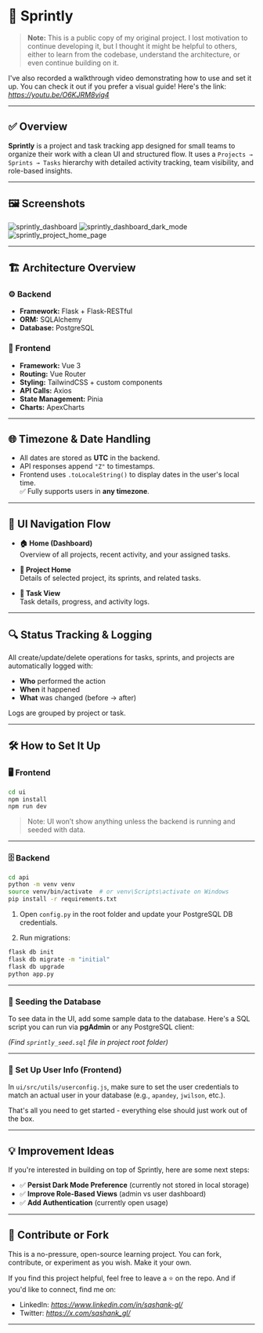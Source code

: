 # 🚀 Sprintly

> **Note:** This is a public copy of my original project. I lost motivation to continue developing it, but I thought it might be helpful to others, either to learn from the codebase, understand the architecture, or even continue building on it.

I've also recorded a walkthrough video demonstrating how to use and set it up. You can check it out if you prefer a visual guide! Here's the link: _https://youtu.be/O6KJRM8vig4_

---

## ✅ Overview

**Sprintly** is a project and task tracking app designed for small teams to organize their work with a clean UI and structured flow. It uses a `Projects → Sprints → Tasks` hierarchy with detailed activity tracking, team visibility, and role-based insights.

---

## 🖼️ Screenshots

![sprintly_dashboard](https://github.com/user-attachments/assets/1a3df651-1371-4067-9998-20861cb7c6e9)
![sprintly_dashboard_dark_mode](https://github.com/user-attachments/assets/33f3ee28-1f39-48ac-8af1-060f952092eb)
![sprintly_project_home_page](https://github.com/user-attachments/assets/bd944610-71cd-42db-bbde-78ba96c46ee4)

---

## 🏗 Architecture Overview

### ⚙️ Backend

- **Framework:** Flask + Flask-RESTful
- **ORM:** SQLAlchemy
- **Database:** PostgreSQL

### 🎨 Frontend

- **Framework:** Vue 3
- **Routing:** Vue Router
- **Styling:** TailwindCSS + custom components
- **API Calls:** Axios
- **State Management:** Pinia
- **Charts:** ApexCharts

---

## 🌐 Timezone & Date Handling

- All dates are stored as **UTC** in the backend.
- API responses append `"Z"` to timestamps.
- Frontend uses `.toLocaleString()` to display dates in the user's local time.  
  ✅ Fully supports users in **any timezone**.

---

## 🧭 UI Navigation Flow

- **🏠 Home (Dashboard)**  
  Overview of all projects, recent activity, and your assigned tasks.

- **📁 Project Home**  
  Details of selected project, its sprints, and related tasks.

- **📝 Task View**  
  Task details, progress, and activity logs.

---

## 🔍 Status Tracking & Logging

All create/update/delete operations for tasks, sprints, and projects are automatically logged with:

- **Who** performed the action
- **When** it happened
- **What** was changed (before → after)

Logs are grouped by project or task.

---

## 🛠️ How to Set It Up

### 🖥 Frontend

```bash
cd ui
npm install
npm run dev
```

> Note: UI won’t show anything unless the backend is running and seeded with data.

---

### 🗄️ Backend

```bash
cd api
python -m venv venv
source venv/bin/activate  # or venv\Scripts\activate on Windows
pip install -r requirements.txt
```

1. Open `config.py` in the root folder and update your PostgreSQL DB credentials.

2. Run migrations:

```bash
flask db init
flask db migrate -m "initial"
flask db upgrade
python app.py
```

---

### 🧪 Seeding the Database

To see data in the UI, add some sample data to the database. Here's a SQL script you can run via **pgAdmin** or any PostgreSQL client:

_(Find `sprintly_seed.sql` file in project root folder)_

---

### 🔐 Set Up User Info (Frontend)

In `ui/src/utils/userconfig.js`, make sure to set the user credentials to match an actual user in your database (e.g., `apandey`, `jwilson`, etc.).

That's all you need to get started - everything else should just work out of the box.

---

## 💡 Improvement Ideas

If you're interested in building on top of Sprintly, here are some next steps:

- ✅ **Persist Dark Mode Preference** (currently not stored in local storage)
- ✅ **Improve Role-Based Views** (admin vs user dashboard)
- ✅ **Add Authentication** (currently open usage)

---

## 🤝 Contribute or Fork

This is a no-pressure, open-source learning project. You can fork, contribute, or experiment as you wish. Make it your own.

If you find this project helpful, feel free to leave a ⭐ on the repo. And if you'd like to connect, find me on:

- LinkedIn: _https://www.linkedin.com/in/sashank-gl/_
- Twitter: _https://x.com/sashank_gl/_

---
